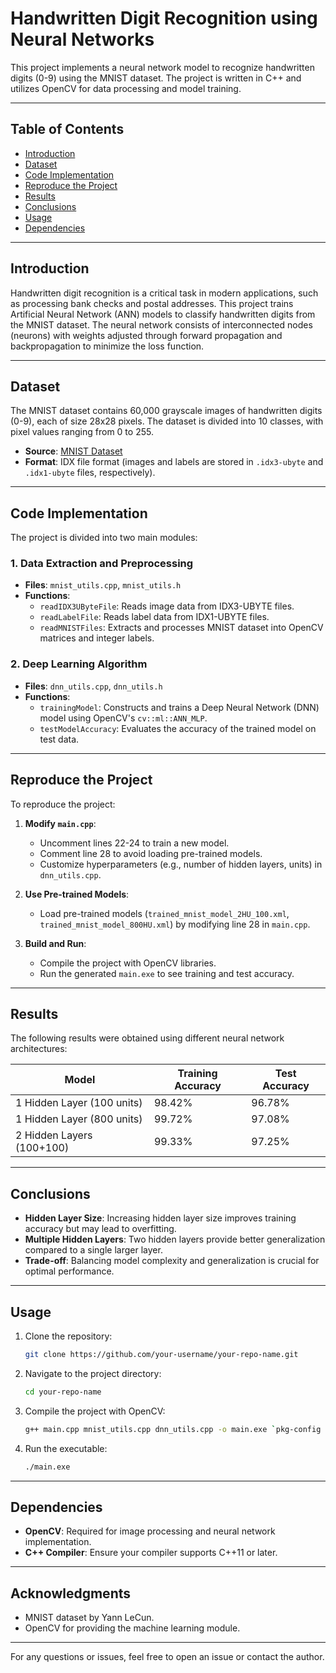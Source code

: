 
# Handwritten Digit Recognition using Neural Networks

This project implements a neural network model to recognize handwritten digits (0-9) using the MNIST dataset. The project is written in C++ and utilizes OpenCV for data processing and model training.

---

## Table of Contents
- [Introduction](#introduction)
- [Dataset](#dataset)
- [Code Implementation](#code-implementation)
- [Reproduce the Project](#reproduce-the-project)
- [Results](#results)
- [Conclusions](#conclusions)
- [Usage](#usage)
- [Dependencies](#dependencies)

---

## Introduction
Handwritten digit recognition is a critical task in modern applications, such as processing bank checks and postal addresses. This project trains Artificial Neural Network (ANN) models to classify handwritten digits from the MNIST dataset. The neural network consists of interconnected nodes (neurons) with weights adjusted through forward propagation and backpropagation to minimize the loss function.

---

## Dataset
The MNIST dataset contains 60,000 grayscale images of handwritten digits (0-9), each of size 28x28 pixels. The dataset is divided into 10 classes, with pixel values ranging from 0 to 255.

- **Source**: [MNIST Dataset](http://yann.lecun.com/exdb/mnist/)
- **Format**: IDX file format (images and labels are stored in `.idx3-ubyte` and `.idx1-ubyte` files, respectively).

---

## Code Implementation
The project is divided into two main modules:

### 1. **Data Extraction and Preprocessing**
   - **Files**: `mnist_utils.cpp`, `mnist_utils.h`
   - **Functions**:
     - `readIDX3UByteFile`: Reads image data from IDX3-UBYTE files.
     - `readLabelFile`: Reads label data from IDX1-UBYTE files.
     - `readMNISTFiles`: Extracts and processes MNIST dataset into OpenCV matrices and integer labels.

### 2. **Deep Learning Algorithm**
   - **Files**: `dnn_utils.cpp`, `dnn_utils.h`
   - **Functions**:
     - `trainingModel`: Constructs and trains a Deep Neural Network (DNN) model using OpenCV's `cv::ml::ANN_MLP`.
     - `testModelAccuracy`: Evaluates the accuracy of the trained model on test data.

---

## Reproduce the Project
To reproduce the project:
1. **Modify `main.cpp`**:
   - Uncomment lines 22-24 to train a new model.
   - Comment line 28 to avoid loading pre-trained models.
   - Customize hyperparameters (e.g., number of hidden layers, units) in `dnn_utils.cpp`.

2. **Use Pre-trained Models**:
   - Load pre-trained models (`trained_mnist_model_2HU_100.xml`, `trained_mnist_model_800HU.xml`) by modifying line 28 in `main.cpp`.

3. **Build and Run**:
   - Compile the project with OpenCV libraries.
   - Run the generated `main.exe` to see training and test accuracy.

---

## Results
The following results were obtained using different neural network architectures:

| Model                     | Training Accuracy | Test Accuracy |
|---------------------------|-------------------|---------------|
| 1 Hidden Layer (100 units) | 98.42%            | 96.78%        |
| 1 Hidden Layer (800 units) | 99.72%            | 97.08%        |
| 2 Hidden Layers (100+100)  | 99.33%            | 97.25%        |

---

## Conclusions
- **Hidden Layer Size**: Increasing hidden layer size improves training accuracy but may lead to overfitting.
- **Multiple Hidden Layers**: Two hidden layers provide better generalization compared to a single larger layer.
- **Trade-off**: Balancing model complexity and generalization is crucial for optimal performance.

---

## Usage
1. Clone the repository:
   ```bash
   git clone https://github.com/your-username/your-repo-name.git
   ```
2. Navigate to the project directory:
   ```bash
   cd your-repo-name
   ```
3. Compile the project with OpenCV:
   ```bash
   g++ main.cpp mnist_utils.cpp dnn_utils.cpp -o main.exe `pkg-config --cflags --libs opencv4`
   ```
4. Run the executable:
   ```bash
   ./main.exe
   ```

---

## Dependencies
- **OpenCV**: Required for image processing and neural network implementation.
- **C++ Compiler**: Ensure your compiler supports C++11 or later.

---

## Acknowledgments
- MNIST dataset by Yann LeCun.
- OpenCV for providing the machine learning module.

---

For any questions or issues, feel free to open an issue or contact the author.
